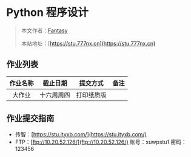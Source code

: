 # Python 程序设计

> 本文作者：[Fantasy](https://www.777nx.cn/personal/about/)
>
> 本站地址：[https://stu.777nx.cn](https://stu.777nx.cn)

## 作业列表

| 作业名称 |  截止日期  |  提交方式  | 备注 |
| :------: | :--------: | :--------: | :--: |
|  大作业  | 十六周周四 | 打印纸质版 |      |

## 作业提交指南

- 传智：[https://stu.ityxb.com/](https://stu.ityxb.com/)
- FTP：[ftp://10.20.52.126/](ftp://10.20.52.126/) 账号：xuwpstu1 密码：123456
